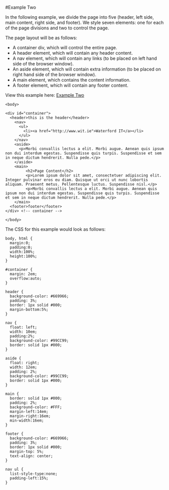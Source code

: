 #Example Two

In the following example, we divide the page into five (header, left side, main content, right side, and footer). We style seven elements: one for each of the page divisions and two to control the page.

The page layout will be as follows:

- A container div, which will control the entire page.
- A header element, which will contain any header content.
- A nav element, which will contain any links (to be placed on left hand side of the browser window).
- An aside element, which will contain extra information (to be placed on right hand side of the browser window).
- A main element, which contains the content information.
- A footer element, which will contain any footer content.

View this example here: <a href="archives/examples/test2.htm" target="_ blank">Example Two</a>

```
<body>

<div id="container">
  <header>this is the header</header>
    <nav>
      <ul>
        <li><a href="http://www.wit.ie">Waterford IT</a></li>
      </ul>
    </nav>
    <aside>
      <p>Morbi convallis lectus a elit. Morbi augue. Aenean quis ipsum non dui interdum egestas. Suspendisse quis turpis. Suspendisse et sem in neque dictum hendrerit. Nulla pede.</p>
    </aside>
    <main>
         <h2>Page Content</h2>
         <p>Lorem ipsum dolor sit amet, consectetuer adipiscing elit. Integer pulvinar eros eu diam. Quisque ut orci ut nunc lobortis aliquam. Praesent metus. Pellentesque luctus. Suspendisse nisl.</p>
         <p>Morbi convallis lectus a elit. Morbi augue. Aenean quis ipsum non dui interdum egestas. Suspendisse quis turpis. Suspendisse et sem in neque dictum hendrerit. Nulla pede.</p>
    </main>
  <footer>footer</footer>
</div> <!-- container -->

</body>
```

The CSS for this example would look as follows:

``` 
body, html {
  margin:0;
  padding:0;
  width:100%;
  height:100%;
}

#container {
  margin: 2em;
  overflow:auto;
}

header {
  background-color: #669966;
  padding: 3%;
  border: 1px solid #000;
  margin-bottom:5%;
}

nav {
  float: left;
  width: 10em;
  padding:2%;
  background-color: #99CC99;
  border: solid 1px #000;
}

aside {
  float: right;
  width: 12em;
  padding: 2%;
  background-color: #99CC99;
  border: solid 1px #000;
}

main {
  border: solid 1px #000;
  padding: 2%;
  background-color: #FFF;
  margin-left:14em;
  margin-right:16em;
  min-width:16em;
}

footer {
  background-color: #669966;
  padding: 3%;
  border: 1px solid #000;
  margin-top: 5%;
  text-align: center;
}

nav ul {
  list-style-type:none;
  padding-left:15%;
}
```
